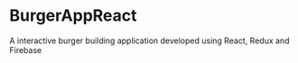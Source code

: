 # BurgerAppReact
A interactive burger building application developed using React, Redux and Firebase
